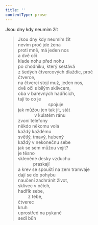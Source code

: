 ```yaml
---
title: ''
contentType: prose
---
```


Jsou dny kdy neumím žít

> Jsou dny kdy neumím žít  
> nevím proč jde žena  
> proti mně, má jeden nos  
> a dvě oči  
> klade nohu před nohu  
> po chodníku, který sestává  
> z šedých čtvercových dlaždic, proč  
> čtverce,  
> na čtverci stojí muž, jeden nos,  
> dvě oči s bílým sklivcem,  
> oba v barevných hadřících,  
> tají to co je  
>                         spojuje  
> jak můžou jen tak jít, stát  
>              v kulatém ránu  
> zvoní telefony  
> někdo někomu volá  
> každý každému  
> světlý, tmavý, hubený  
> každý v nekonečnu sebe  
> jak se sem můžou vejít?  
> je těsno  
> skleněné desky vzduchu  
>             praskají  
> a krev se spouští na zem tramvaje  
> dají se do pohybu  
> naučení zachránit život,  
> sklivec v očích,  
> hadřík sebe,  
>         z tebe,  
> čtverec  
> kruh  
> uprostřed na pykané  
> sedí bůh
